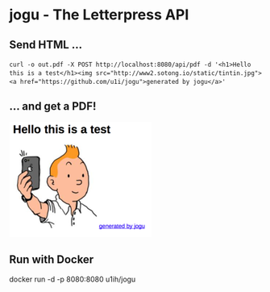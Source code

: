 # jogu - The Letterpress API

## Send HTML ...
`curl -o out.pdf -X POST http://localhost:8080/api/pdf -d '<h1>Hello this is a test</h1><img src="http://www2.sotong.io/static/tintin.jpg"><a href="https://github.com/u1i/jogu">generated by jogu</a>'`

## ... and get a PDF!

![](https://raw.githubusercontent.com/u1i/jogu/master/img/jogu2.png)

## Run with Docker

docker run -d -p 8080:8080 u1ih/jogu